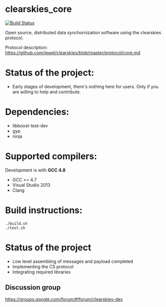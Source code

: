 clearskies_core
===============

[![Build Status](https://travis-ci.org/larroy/clearskies_core.png?branch=master)](https://travis-ci.org/larroy/clearskies_core)

Open source, distributed data synchornization software using the clearskies protocol.

Protocol description: https://github.com/jewel/clearskies/blob/master/protocol/core.md

# Status of the project:

* Early stages of development, there's nothing here for users. Only if you are willing to help and
  contribute.


# Dependencies:

* libboost-test-dev
* gyp
* ninja

# Supported compilers:

Development is with **GCC 4.8**

* GCC >= 4.7
* Visual Studio 2013
* Clang

# Build instructions:

    ./build.sh
    ./test.sh

# Status of the project

- Low level assembling of messages and payload completed
- Implementing the CS protocol
- Integrating required libraries


## Discussion group

https://groups.google.com/forum/#!forum/clearskies-dev



